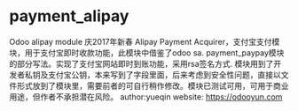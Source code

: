 # payment_alipay
Odoo alipay module 庆2017年新春
Alipay Payment Acquirer，支付宝支付模块，用于支付宝即时收款功能，此模块中借鉴了odoo sa. payment_paypay模块的部分写法。实现了支付宝网站即时到账功能，采用rsa签名方式.
模块用到了开发者私钥及支付宝公钥，本来写到了字段里面，后来考虑到安全性问题，直接以文件形式放到了模块里，需要前者的可自行稍作修改。模块已测试可用，可用于商业用途，但作者不承担潜在风险。
author:yueqin
website: https://odooyun.com
